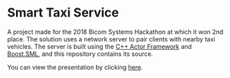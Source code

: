 # Smart Taxi Service

A project made for the 2018 Bicom Systems Hackathon at which it won 2nd place. The solution uses a network server to pair clients with nearby taxi vehicles. The server is built using the [C++ Actor Framework](https://github.com/actor-framework/actor-framework) and [Boost.SML](https://github.com/boost-ext/sml), and this repository contains its source.

You can view the presentation by clicking [here](presentation.pdf).
